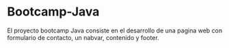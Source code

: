 # Bootcamp-Java
El proyecto bootcamp Java consiste en el desarrollo de una pagina web con formulario de contacto, un nabvar, contenido y footer.
